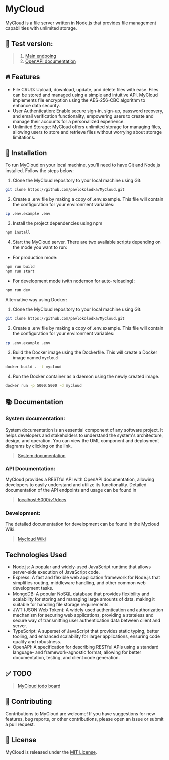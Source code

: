 # MyCloud

MyCloud is a file server written in Node.js that provides file management capabilities with unlimited storage. 

## 🔨 Test version: 
> 1. [Main endpoing](https://test-cloud-ddxe.onrender.com/v1)
> 2. [OpenAPI documentation](https://test-cloud-ddxe.onrender.com/v1/docs)

## 🔥 Features

- File CRUD: Upload, download, update, and delete files with ease. Files can be stored and managed using a simple and intuitive API. MyCloud implements file encryption using the AES-256-CBC algorithm to enhance data security.
- User Authentication: Enable secure sign-in, sign-up, password recovery, and email verification functionality, empowering users to create and manage their accounts for a personalized experience.
- Unlimited Storage: MyCloud offers unlimited storage for managing files, allowing users to store and retrieve files without worrying about storage limitations.

## 🚀 Installation

To run MyCloud on your local machine, you'll need to have Git and Node.js installed. Follow the steps below:

1. Clone the MyCloud repository to your local machine using Git:

```bash
git clone https://github.com/pavlokolodka/MyCloud.git
```
2. Create a .env file by making a copy of .env.example. This file will contain the configuration for your environment variables:
```bash
cp .env.example .env
```
3. Install the project dependencies using npm
```bash
npm install
```
4. Start the MyCloud server. There are two available scripts depending on the mode you want to run:<br/>
- For production mode:
```bash
npm run build
npm run start
```
- For development mode (with nodemon for auto-reloading):<br/>
```bash
npm run dev
```
Alternative way using Docker: 

1. Clone the MyCloud repository to your local machine using Git:

```bash
git clone https://github.com/pavlokolodka/MyCloud.git
```

2. Create a .env file by making a copy of .env.example. This file will contain the configuration for your environment variables:
```bash
cp .env.example .env
```

3. Build the Docker image using the Dockerfile. This will create a Docker image named `mycloud`
```bash
docker build . -t mycloud
```
4. Run the Docker container as a daemon using the newly created image.
```bash
docker run -p 5000:5000 -d mycloud
```
## 📚 Documentation

### System documentation:

System documentation is an essential component of any software project. It helps developers and stakeholders to understand the system's architecture, design, and operation.
You can view the UML component and deployment diagrams by clicking on the link.

> [System documentation](./documentation/README.md)

### API Documentation:

MyCloud provides a RESTful API with OpenAPI documentation, allowing developers to easily understand and utilize its functionality.
Detailed documentation of the API endpoints and usage can be found in

> [localhost:5000/v1/docs](http://localhost:5000/v1/docs)

### Development:

The detailed documentation for development can be found in the Mycloud Wiki.

> [Mycloud Wiki](./documentation/MyCloudWiki.md)


## Technologies Used

- Node.js: A popular and widely-used JavaScript runtime that allows server-side execution of JavaScript code.
- Express: A fast and flexible web application framework for Node.js that simplifies routing, middleware handling, and other common web development tasks.
- MongoDB: A popular NoSQL database that provides flexibility and scalability for storing and managing large amounts of data, making it suitable for handling file storage requirements.
- JWT (JSON Web Token): A widely used authentication and authorization mechanism for securing web applications, providing a stateless and secure way of transmitting user authentication data between client and server.
- TypeScript: A superset of JavaScript that provides static typing, better tooling, and enhanced scalability for larger applications, ensuring code quality and robustness.
- OpenAPI: A specification for describing RESTful APIs using a standard language- and framework-agnostic format, allowing for better documentation, testing, and client code generation.

## ✅ TODO
> [MyCloud todo board](https://www.notion.so/MyCloud-TODO-1e488a58e519480dac618b4822be129a)

## 🤝 Contributing

Contributions to MyCloud are welcome! If you have suggestions for new features, bug reports, or other contributions, please open an issue or submit a pull request.

## 📜 License

MyCloud is released under the [MIT License](LICENSE).
